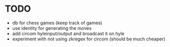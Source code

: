 # TODO
- db for chess games (keep track of games)
- use identity for generating the moves
- add circom hyleinput/output and broadcast it on hyle
- experiment with not using zkregex for circom (should be much cheaper)

